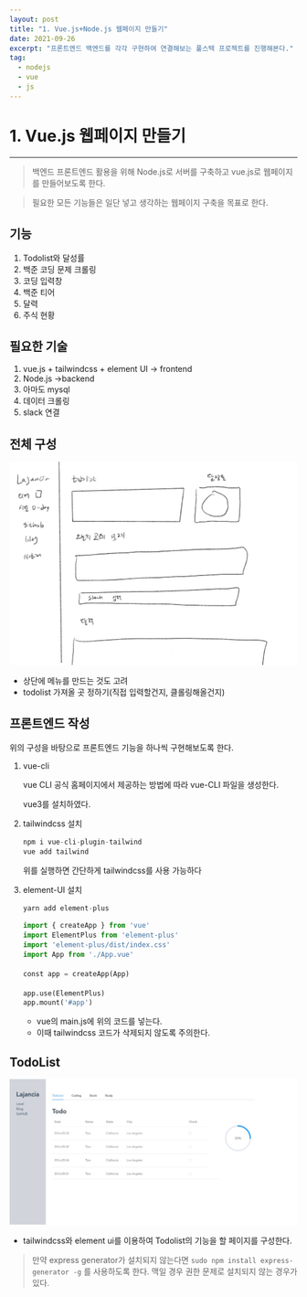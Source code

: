 ```yaml
---
layout: post
title: "1. Vue.js+Node.js 웹페이지 만들기"
date: 2021-09-26
excerpt: "프론트엔드 백엔드를 각각 구현하여 연결해보는 풀스텍 프로젝트를 진행해본다."
tag:
  - nodejs
  - vue
  - js
---
```


# 1. Vue.js 웹페이지 만들기

---

> 백엔드 프론트엔드 활용을 위해 Node.js로 서버를 구축하고 vue.js로 웹페이지를 만들어보도록 한다.

> 필요한 모든 기능들은 일단 넣고 생각하는 웹페이지 구축을 목표로 한다.

## 기능

1. Todolist와 달성률
2. 백준 코딩 문제 크롤링
3. 코딩 입력창
4. 백준 티어
5. 달력
6. 주식 현황

## 필요한 기술

1. vue.js + tailwindcss + element UI → frontend
2. Node.js →backend
3. 아마도 mysql
4. 데이터 크롤링
5. slack 연결

## 전체 구성

![제목_없는_아트워크 5.jpg](./1-first.jpg)

- 상단에 메뉴를 만드는 것도 고려
- todolist 가져올 곳 정하기(직접 입력할건지, 클롤링해올건지)

## 프론트엔드 작성

위의 구성을 바탕으로 프론트엔드 기능을 하나씩 구현해보도록 한다.

1. vue-cli

   vue CLI 공식 홈페이지에서 제공하는 방법에 따라 vue-CLI 파일을 생성한다.

   vue3를 설치하였다.

1. tailwindcss 설치

   ```python
   npm i vue-cli-plugin-tailwind
   vue add tailwind
   ```

   위를 실행하면 간단하게 tailwindcss를 사용 가능하다

1. element-UI 설치

   ```python
   yarn add element-plus
   ```

   ```python
   import { createApp } from 'vue'
   import ElementPlus from 'element-plus'
   import 'element-plus/dist/index.css'
   import App from './App.vue'

   const app = createApp(App)

   app.use(ElementPlus)
   app.mount('#app')
   ```

   - vue의 main.js에 위의 코드를 넣는다.
   - 이때 tailwindcss 코드가 삭제되지 않도록 주의한다.

## TodoList

![Screenshot 2021-09-21 at 19.06.53.jpg](1-second.jpg)

- tailwindcss와 element ui를 이용하여 Todolist의 기능을 할 페이지를 구성한다.

> 만약 express generator가 설치되지 않는다면 `sudo npm install express-generator -g` 를 사용하도록 한다. 맥일 경우 권한 문제로 설치되지 않는 경우가 있다.
